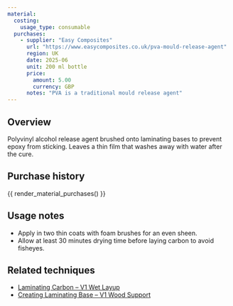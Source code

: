 ```yaml
---
material:
  costing:
    usage_type: consumable
  purchases:
    - supplier: "Easy Composites"
      url: "https://www.easycomposites.co.uk/pva-mould-release-agent"
      region: UK
      date: 2025-06
      unit: 200 ml bottle
      price:
        amount: 5.00
        currency: GBP
      notes: "PVA is a traditional mould release agent"
---
```

## Overview
Polyvinyl alcohol release agent brushed onto laminating bases to prevent epoxy from sticking. Leaves a thin film that
washes away with water after the cure.

## Purchase history

{{ render_material_purchases() }}

## Usage notes
- Apply in two thin coats with foam brushes for an even sheen.
- Allow at least 30 minutes drying time before laying carbon to avoid fisheyes.

## Related techniques
- [Laminating Carbon – V1 Wet Layup](../techniques/laminating-carbon/v1/wet-layup.md)
- [Creating Laminating Base – V1 Wood Support](../techniques/creating-laminating-base/v1/wood-support.md)
